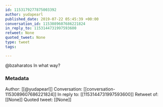 ```yaml
---
id: 1153179277875003392
author: yudapearl
published_date: 2019-07-22 05:45:39 +00:00
conversation_id: 1153089607686221824
in_reply_to: 1153144731997593600
retweet: None
quoted_tweet: None
type: tweet
tags:

---
```


@bzaharatos In what way?

### Metadata

Author: [[@yudapearl]]
Conversation: [[conversation-1153089607686221824]]
In reply to: [[1153144731997593600]]
Retweet of: [[None]]
Quoted tweet: [[None]]
